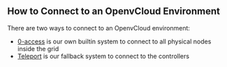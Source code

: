 ## How to Connect to an OpenvCloud Environment

There are two ways to connect to an OpenvCloud environment:

* [0-access](Sysadmin/Connect/0access.md) is our own builtin system to connect to all physical nodes inside the grid
* [Teleport](Sysadmin/Connect/teleport.md) is our fallback system to connect to the controllers
